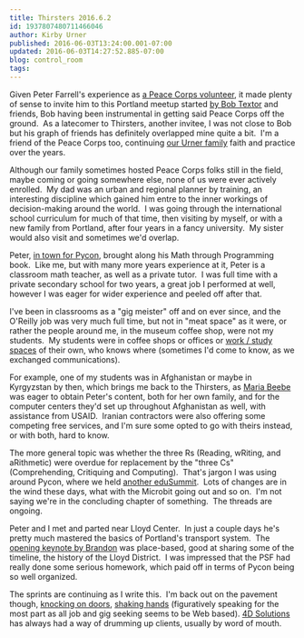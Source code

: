 ```yaml
---
title: Thirsters 2016.6.2
id: 1937807480711466046
author: Kirby Urner
published: 2016-06-03T13:24:00.001-07:00
updated: 2016-06-03T14:27:52.885-07:00
blog: control_room
tags: 
---
```


[](https://www.flickr.com/photos/kirbyurner/26835397463/in/dateposted-public/)

Given Peter Farrell's experience as [a Peace Corps volunteer](http://worldgame.blogspot.com/2015/06/thirsters-201564.html), it made plenty of sense to invite him to this Portland meetup started [by Bob Textor](http://web.stanford.edu/~rbtextor/publications.html) and friends, Bob having been instrumental in getting said Peace Corps off the ground.  As a latecomer to Thirsters, another invitee, I was not close to Bob but his graph of friends has definitely overlapped mine quite a bit.  I'm a friend of the Peace Corps too, continuing [our Urner family](http://worldgame.blogspot.com/2005/12/whats-urner.html) faith and practice over the years.

Although our family sometimes hosted Peace Corps folks still in the field, maybe coming or going somewhere else, none of us were ever actively enrolled.  My dad was an urban and regional planner by training, an interesting discipline which gained him entre to the inner workings of decision-making around the world.  I was going through the international school curriculum for much of that time, then visiting by myself, or with a new family from Portland, after four years in a fancy university.  My sister would also visit and sometimes we'd overlap.

Peter, [in town for Pycon](http://worldgame.blogspot.com/2016/06/pycon-2016-concludes.html), brought along his Math through Programming book.  Like me, but with many more years experience at it, Peter is a classroom math teacher, as well as a private tutor.  I was full time with a private secondary school for two years, a great job I performed at well, however I was eager for wider experience and peeled off after that.

I've been in classrooms as a "gig meister" off and on ever since, and the O'Reilly job was very much full time, but not in "meat space" as it were, or rather the people around me, in the museum coffee shop, were not my students.  My students were in coffee shops or offices or [work / study spaces](http://mybizmo.blogspot.com/2016/06/ergonomics.html) of their own, who knows where (sometimes I'd come to know, as we exchanged communications).

For example, one of my students was in Afghanistan or maybe in Kyrgyzstan by then, which brings me back to the Thirsters, as [Maria Beebe](http://mybizmo.blogspot.com/2010/08/foss-in-afghanistan.html) was eager to obtain Peter's content, both for her own family, and for the computer centers they'd set up throughout Afghanistan as well, with assistance from USAID.  Iranian contractors were also offering some competing free services, and I'm sure some opted to go with theirs instead, or with both, hard to know.

The more general topic was whether the three Rs (Reading, wRiting, and aRithmetic) were overdue for replacement by the "three Cs" (Comprehending, Critiquing and Computing).  That's jargon I was using around Pycon, where we held [another eduSummit](http://worldgame.blogspot.com/2016/05/edusummit-pycon-2016.html).  Lots of changes are in the wind these days, what with the Microbit going out and so on.  I'm not saying we're in the concluding chapter of something.  The threads are ongoing.

Peter and I met and parted near Lloyd Center.  In just a couple days he's pretty much mastered the basics of Portland's transport system.  The [opening keynote by Brandon](https://youtu.be/ckW1xuGVpug) was place-based, good at sharing some of the timeline, the history of the Lloyd District.  I was impressed that the PSF had really done some serious homework, which paid off in terms of Pycon being so well organized.

The sprints are continuing as I write this.  I'm back out on the pavement though, [knocking on doors](http://mybizmo.blogspot.com/2013/04/knocking-on-doors.html), [shaking hands](http://controlroom.blogspot.com/2016/05/mondays-game-of-pinball.html) (figuratively speaking for the most part as all job and gig seeking seems to be Web based). [4D Solutions](http://www.4dsolutions.net/) has always had a way of drumming up clients, usually by word of mouth.